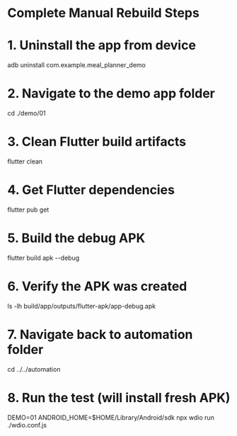 # Complete Manual Rebuild Steps

# 1. Uninstall the app from device
adb uninstall com.example.meal_planner_demo

# 2. Navigate to the demo app folder
cd ./demo/01

# 3. Clean Flutter build artifacts
flutter clean

# 4. Get Flutter dependencies
flutter pub get

# 5. Build the debug APK
flutter build apk --debug

# 6. Verify the APK was created
ls -lh build/app/outputs/flutter-apk/app-debug.apk

# 7. Navigate back to automation folder
cd ../../automation

# 8. Run the test (will install fresh APK)
DEMO=01 ANDROID_HOME=$HOME/Library/Android/sdk npx wdio run ./wdio.conf.js

